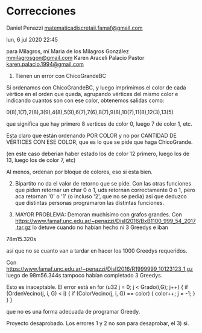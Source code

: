 # Correcciones
Daniel Penazzi <matematicadiscretaii.famaf@gmail.com>
	
lun, 6 jul 2020 22:45
	
para Milagros, mí
Maria de los Milagros González mmilagrosgon@gmail.com
Karen Araceli Palacio Pastor karen.palacio.1994@gmail.com

1) Tienen un error con ChicoGrandeBC

Si ordenamos con ChicoGrandeBC, y luego imprimimos el color de cada vértice en el orden que queda,
agrupando vértices del mismo color e indicando cuantos son con ese color,
obtenemos salidas como:

0(8),1(7),2(8),3(9),4(8),5(9),6(7),7(6),8(7),9(8),10(7),11(8),12(3),13(5)

que significa que hay primero 8 vertices de color 0, luego 7 de color 1, etc.

Esta claro que están ordenando POR COLOR y no por CANTIDAD DE VÉRTICES CON ESE COLOR,
que es lo que se pide que haga ChicoGrande.

(en este caso deberian haber estado los de color 12 primero, luego los de 13, luego los de color 7, etc)

Al menos, ordenan por bloque de colores, eso si esta bien.

2) Bipartito no da el valor de retorno que se pide.
Con las otras funciones que piden retornar un char 0 o 1, uds retornan correctamente 0 o 1, pero aca retornan '0' o '1' (o incluso '2', que no se pedia)
asi que deduzco que distintas personas programaron las distintas funciones.


3) MAYOR PROBLEMA: Demoran muchísimo con grafos grandes.
Con
https://www.famaf.unc.edu.ar/~penazzi/DisII2016/BxB1100_999_54_2017.tar.gz
lo detuve cuando no habían hecho ni 3 Greedys e iban

78m15.320s

así que no se cuanto van a tardar en hacer los 1000 Greedys requeridos.

Con
https://www.famaf.unc.edu.ar/~penazzi/DisII2016/R1999999_10123123_1.gz
 luego de 98m56.344s tampoco habían completado 3 Greedys.

Esto es inaceptable.
El error está en
for (u32 j = 0; j < Grado(i,G); j++) {
            if (OrdenVecino(j, i, G) < i) {
                if (ColorVecino(j, i, G) == color) {
                    color++;
                    j = -1;
                }
            }
        }

que  no es una forma adecuada de programar Greedy.

Proyecto desaprobado. Los errores 1 y 2 no son para desaprobar, el 3) si.


